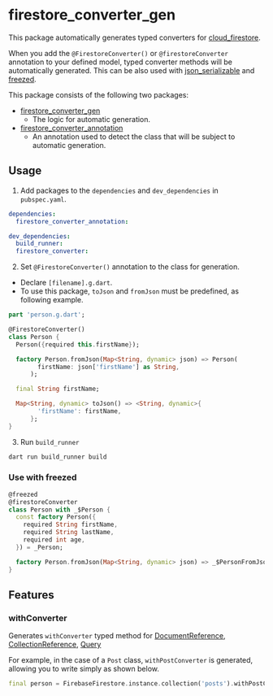 # firestore_converter_gen

This package automatically generates typed converters for [cloud_firestore](https://pub.dev/packages/cloud_firestore).

When you add the `@FirestoreConverter()` or `@firestoreConverter` annotation to your defined model, typed converter methods will be automatically generated. This can be also used with [json_serializable](https://pub.dev/packages/json_serializable) and [freezed](https://pub.dev/packages/freezed).

This package consists of the following two packages:
- [firestore_converter_gen](https://github.com/htsuruo/firestore_converter_gen/tree/main/packages/firestore_converter_gen)
  - The logic for automatic generation.
- [firestore_converter_annotation](https://github.com/htsuruo/firestore_converter_gen/tree/main/packages/firestore_converter_annotation)
  - An annotation used to detect the class that will be subject to automatic generation.

## Usage

1. Add packages to the `dependencies` and `dev_dependencies` in `pubspec.yaml`.

```yaml:pubspec.yaml
dependencies:
  firestore_converter_annotation:

dev_dependencies:
  build_runner:
  firestore_converter:
```

2. Set `@FirestoreConverter()` annotation to the class for generation.

- Declare `[filename].g.dart`.
- To use this package, `toJson` and `fromJson` must be predefined, as following example.

```dart:person.dart
part 'person.g.dart';

@FirestoreConverter()
class Person {
  Person({required this.firstName});

  factory Person.fromJson(Map<String, dynamic> json) => Person(
        firstName: json['firstName'] as String,
      );

  final String firstName;

  Map<String, dynamic> toJson() => <String, dynamic>{
        'firstName': firstName,
      };
}
```

3. Run `build_runner`

```sh
dart run build_runner build
```

### Use with freezed

```dart:person.dart
@freezed
@firestoreConverter
class Person with _$Person {
  const factory Person({
    required String firstName,
    required String lastName,
    required int age,
  }) = _Person;

  factory Person.fromJson(Map<String, dynamic> json) => _$PersonFromJson(json);
}
```

## Features

### withConverter

Generates `withConverter` typed method for [DocumentReference](https://pub.dev/documentation/cloud_firestore/latest/cloud_firestore/DocumentReference-class.html), [CollectionReference](https://pub.dev/documentation/cloud_firestore/latest/cloud_firestore/CollectionReference-class.html), [Query](https://pub.dev/documentation/cloud_firestore/latest/cloud_firestore/Query-class.html)

For example, in the case of a `Post` class, `withPostConverter` is generated, allowing you to write simply as shown below.

```dart
final person = FirebaseFirestore.instance.collection('posts').withPostConverter().snapshots();
```
